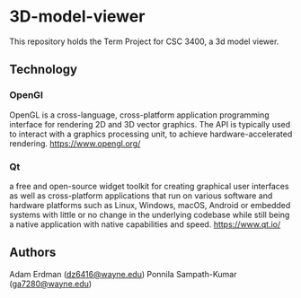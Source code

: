 # 3D-model-viewer

This repository holds the Term Project for CSC 3400, a 3d model viewer. 

## Technology


### OpenGl
OpenGL is a cross-language, cross-platform application programming interface for rendering 2D and 3D vector graphics. The API is typically used to interact with a graphics processing unit, to achieve hardware-accelerated rendering. https://www.opengl.org/


### Qt
a free and open-source widget toolkit for creating graphical user interfaces as well as cross-platform applications that run on various software and hardware platforms such as Linux, Windows, macOS, Android or embedded systems with little or no change in the underlying codebase while still being a native application with native capabilities and speed. https://www.qt.io/

## Authors
Adam Erdman (dz6416@wayne.edu)
Ponnila Sampath-Kumar (ga7280@wayne.edu)

